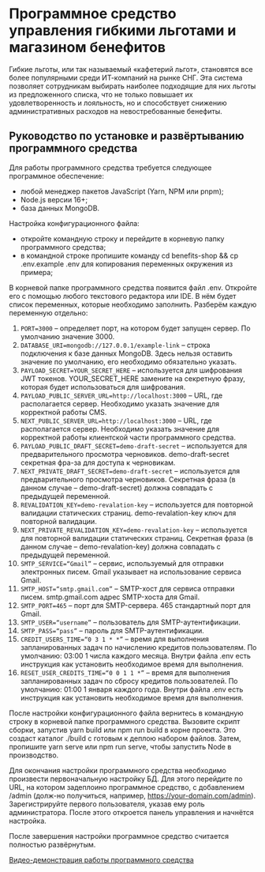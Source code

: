 # Программное средство управления гибкими льготами и магазином бенефитов

Гибкие льготы, или так называемый «кафетерий льгот», становятся все более популярными среди ИТ-компаний на рынке СНГ. Эта система позволяет сотрудникам выбирать наиболее подходящие для них льготы из предложенного списка, что не только повышает их удовлетворенность и лояльность, но и способствует снижению административных расходов на невостребованные бенефиты.

## Руководство по установке и развёртыванию программного средства

Для работы программного средства требуется следующее программное обеспечение:
* любой менеджер пакетов JavaScript (Yarn, NPM или pnpm);
* Node.js версии 16+;
* база данных MongoDB.

Настройка конфигурационного файла:
* откройте командную строку и перейдите в корневую папку программного средства;
* в командной строке пропишите команду cd benefits-shop && cp .env.example .env для копирования переменных окружения из примера;

В корневой папке программного средства появится файл .env. Откройте его с помощью любого текстового редактора или IDE. В нём будет список переменных, которые необходимо заполнить. Разберём каждую переменную отдельно:
1. `PORT=3000` – определяет порт, на котором будет запущен сервер. По умолчанию значение 3000.
2. `DATABASE_URI=mongodb://127.0.0.1/example-link` – строка подключения к базе данных MongoDB. Здесь нельзя оставить значение по умолчанию, его необходимо обязательно указать.
3. `PAYLOAD_SECRET=YOUR_SECRET_HERE` – используется для шифрования JWT токенов. YOUR_SECRET_HERE замените на секретную фразу, которая будет использоваться для шифрования.
4. `PAYLOAD_PUBLIC_SERVER_URL=http://localhost:3000` – URL, где располагается сервер. Необходимо указать значение для корректной работы CMS.
5. `NEXT_PUBLIC_SERVER_URL=http://localhost:3000` – URL, где располагается сервер. Необходимо указать значение для корректной работы клиентской части программного средства.
6. `PAYLOAD_PUBLIC_DRAFT_SECRET=demo-draft-secret` – используется для предварительного просмотра черновиков. demo-draft-secret секретная фра-за для доступа к черновикам.
7. `NEXT_PRIVATE_DRAFT_SECRET=demo-draft-secret` – используется для предварительного просмотра черновиков. Секретная фраза (в данном случае – demo-draft-secret) должна совпадать с предыдущей переменной.
8. `REVALIDATION_KEY=demo-revalation-key` – используется для повторной валидации статических страниц. demo-revalation-key ключ для повторной валидации.
9. `NEXT_PRIVATE_REVALIDATION_KEY=demo-revalation-key` – используется для повторной валидации статических страниц. Секретная фраза (в данном случае – demo-revalation-key) должна совпадать с предыдущей переменной.
10. `SMTP_SERVICE=“Gmail”` – сервис, используемый для отправки электронных писем. Gmail указывает на использование сервиса Gmail.
11. `SMTP_HOST=“smtp.gmail.com”` – SMTP-хост для сервиса отправки писем. smtp.gmail.com адрес SMTP-хоста для Gmail.
12. `SMTP_PORT=465` – порт для SMTP-сервера. 465 стандартный порт для Gmail.
13. `SMTP_USER=“username”` – пользователь для SMTP-аутентификации.
14. `SMTP_PASS=“pass”` – пароль для SMTP-аутентификации.
15. `CREDIT_USERS_TIME=“0 3 1 * *”` – время для выполнения запланированных задач по начислению кредитов пользователям. По умолчанию: 03:00 1 числа каждого месяца. Внутри файла .env есть инструкция как установить необходимое время для выполнения.
16. `RESET_USER_CREDITS_TIME=“0 0 1 1 *”` – время для выполнения запланированных задач по сбросу кредитов пользователей. По умолчанию: 01:00 1 января каждого года. Внутри файла .env есть инструкция как установить необходимое время для выполнения.

После настройки конфигурационного файла вернитесь в командную строку в корневой папке программного средства. Вызовите скрипт сборки, запустив yarn build или npm run build в корне проекта. Это создаст каталог ./build с готовым к деплою набором файлов. Затем, пропишите yarn serve или npm run serve, чтобы запустить Node в производство.

Для окончания настройки программного средства необходимо произвести первоначальную настройку БД. Для этого перейдите по URL, на котором задеплоино программное средство, с добавлением /admin (долж-но получиться, например, https://your-domain.com/admin). Зарегистрируйте первого пользователя, указав ему роль администратора. После этого откроется панель управления и начнётся настройка.

После завершения настройки программное средство считается полностью развёрнутым.

[Видео-демонстрация работы программного средства](https://youtu.be/yL64fBS5NaE)
